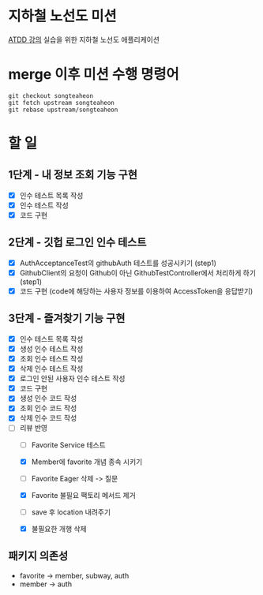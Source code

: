 # 지하철 노선도 미션
[ATDD 강의](https://edu.nextstep.camp/c/R89PYi5H) 실습을 위한 지하철 노선도 애플리케이션


# merge 이후 미션 수행 명령어
```
git checkout songteaheon  
git fetch upstream songteaheon  
git rebase upstream/songteaheon
```  


# 할 일
## 1단계 - 내 정보 조회 기능 구현
- [X] 인수 테스트 목록 작성
- [X] 인수 테스트 작성
- [X] 코드 구현

## 2단계 - 깃헙 로그인 인수 테스트
- [X] AuthAcceptanceTest의 githubAuth 테스트를 성공시키기 (step1)
- [X] GithubClient의 요청이 Github이 아닌 GithubTestController에서 처리하게 하기(step1)
- [X] 코드 구현 (code에 해당하는 사용자 정보를 이용하여 AccessToken을 응답받기)

## 3단계 - 즐겨찾기 기능 구현
- [X] 인수 테스트 목록 작성
- [X] 생성 인수 테스트 작성
- [X] 조회 인수 테스트 작성
- [X] 삭제 인수 테스트 작성
- [X] 로그인 안된 사용자 인수 테스트 작성
- [X] 코드 구현
- [X] 생성 인수 코드 작성
- [X] 조회 인수 코드 작성
- [X] 삭제 인수 코드 작성
- [ ] 리뷰 반영
  - [ ] Favorite Service 테스트 
  - [X] Member에 favorite 개념 종속 시키기
  - [ ] Favorite Eager 삭제 -> 질문
  - [X] Favorite 불필요 팩토리 메서드 제거
  - [ ] save 후 location 내려주기
  - [X] 불필요한 개행 삭제


## 패키지 의존성
- favorite -> member, subway, auth
- member -> auth
